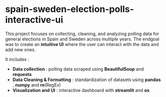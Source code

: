 # spain-sweden-election-polls-interactive-ui

This project focuses on collecting, cleaning, and analyzing polling data for general elections in Spain and Sweden across multiple years. 
The endgoal was to create an **intuitive UI** where the user can interact with the data and add new ones. 

It includes : 
- **Data collection** : polling data scraped using **BeautifulSoup** and **requests**
- **Data Cleaning & Formatting** : standardization of datasets using **pandas** , **numpy** and **re**(RegEx)
- **Visualization and UI** : interactive dashboard with **streamlit** and **os** 

